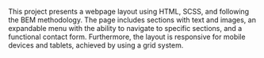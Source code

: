 This project presents a webpage layout using HTML, SCSS, and following the BEM methodology. The page includes sections with text and images, an expandable menu with the ability to navigate to specific sections, and a functional contact form. Furthermore, the layout is responsive for mobile devices and tablets, achieved by using a grid system.
